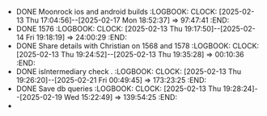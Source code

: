 - DONE Moonrock ios and android builds
  :LOGBOOK:
  CLOCK: [2025-02-13 Thu 17:04:56]--[2025-02-17 Mon 18:52:37] =>  97:47:41
  :END:
- DONE 1576
  :LOGBOOK:
  CLOCK: [2025-02-13 Thu 19:17:50]--[2025-02-14 Fri 19:18:19] =>  24:00:29
  :END:
- DONE Share details with Christian on 1568 and 1578
  :LOGBOOK:
  CLOCK: [2025-02-13 Thu 19:24:52]--[2025-02-13 Thu 19:35:28] =>  00:10:36
  :END:
- DONE isIntermediary check .
  :LOGBOOK:
  CLOCK: [2025-02-13 Thu 19:26:20]--[2025-02-21 Fri 00:49:45] =>  173:23:25
  :END:
- DONE Save db queries
  :LOGBOOK:
  CLOCK: [2025-02-13 Thu 19:28:24]--[2025-02-19 Wed 15:22:49] =>  139:54:25
  :END:
-